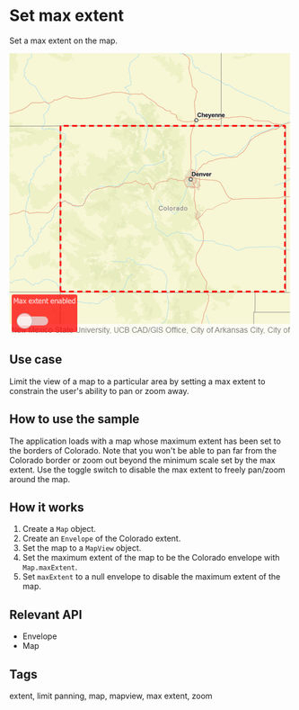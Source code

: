 # Set max extent

Set a max extent on the map.

![](screenshot.png)

## Use case

Limit the view of a map to a particular area by setting a max extent to constrain the user's ability to pan or zoom away. 

## How to use the sample

The application loads with a map whose maximum extent has been set to the borders of Colorado. Note that you won't be able to pan far from the Colorado border or zoom out beyond the minimum scale set by the max extent. Use the toggle switch to disable the max extent to freely pan/zoom around the map.

## How it works

1. Create a `Map` object.
2. Create an `Envelope` of the Colorado extent.
3. Set the map to a `MapView` object.
4. Set the maximum extent of the map to be the Colorado envelope with `Map.maxExtent`.
5. Set `maxExtent` to a null envelope to disable the maximum extent of the map.

## Relevant API

* Envelope
* Map

## Tags

extent, limit panning, map, mapview, max extent, zoom

